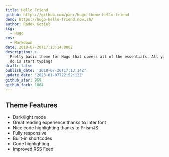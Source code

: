 ```yaml
---
title: Hello Friend
github: https://github.com/panr/hugo-theme-hello-friend
demo: https://hugo-hello-friend.now.sh/
author: Radek Kozieł
ssg:
  - Hugo
cms:
  - Markdown
date: 2018-07-20T17:13:14.000Z
description: >-
  Pretty basic theme for Hugo that covers all of the essentials. All you have to
  do is start typing!
draft: false
publish_date: '2018-07-20T17:13:14Z'
update_date: '2023-01-07T22:52:12Z'
github_star: 969
github_fork: 1064
---
```

## Theme Features

- Dark/light mode
- Great reading experience thanks to Inter font
- Nice code highlighting thanks to PrismJS
- Fully responsive
- Built-in shortcodes
- Code highlighting
- Improved RSS Feed
